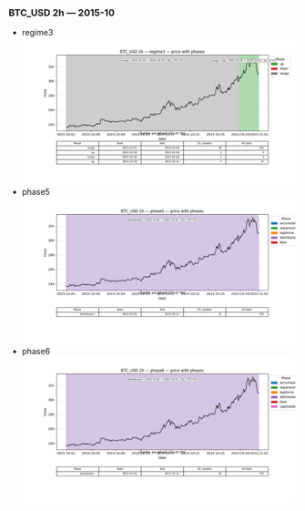 ### BTC_USD 2h — 2015-10

- regime3
![BTC_USD_2h_regime3_2015-10_phase_price.png](outputs/fourier/phase_monthly/BTC_USD/2h/2015/2015-10/BTC_USD_2h_regime3_2015-10_phase_price.png)
- phase5
![BTC_USD_2h_phase5_2015-10_phase_price.png](outputs/fourier/phase_monthly/BTC_USD/2h/2015/2015-10/BTC_USD_2h_phase5_2015-10_phase_price.png)
- phase6
![BTC_USD_2h_phase6_2015-10_phase_price.png](outputs/fourier/phase_monthly/BTC_USD/2h/2015/2015-10/BTC_USD_2h_phase6_2015-10_phase_price.png)